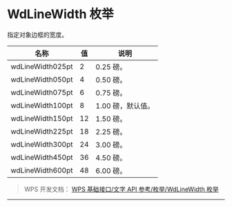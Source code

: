 # WdLineWidth 枚举

指定对象边框的宽度。

| 名称             | 值  | 说明              |
|------------------|-----|-------------------|
| wdLineWidth025pt | 2   | 0.25 磅。         |
| wdLineWidth050pt | 4   | 0.50 磅。         |
| wdLineWidth075pt | 6   | 0.75 磅。         |
| wdLineWidth100pt | 8   | 1.00 磅，默认值。 |
| wdLineWidth150pt | 12  | 1.50 磅。         |
| wdLineWidth225pt | 18  | 2.25 磅。         |
| wdLineWidth300pt | 24  | 3.00 磅。         |
| wdLineWidth450pt | 36  | 4.50 磅。         |
| wdLineWidth600pt | 48  | 6.00 磅。         |

> WPS 开发文档： [WPS 基础接口/文字 API 参考/枚举/WdLineWidth 枚举](https://qn.cache.wpscdn.cn/encs/doc/office_v19/topics/WPS%20%E5%9F%BA%E7%A1%80%E6%8E%A5%E5%8F%A3/%E6%96%87%E5%AD%97%20API%20%E5%8F%82%E8%80%83/%E6%9E%9A%E4%B8%BE/WdLineWidth%20%E6%9E%9A%E4%B8%BE.html)

------------------------------------------------------------------------
